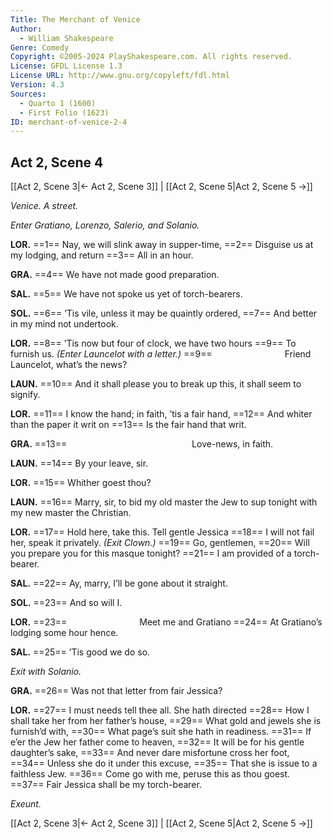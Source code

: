 ```yaml
---
Title: The Merchant of Venice
Author: 
  - William Shakespeare
Genre: Comedy
Copyright: ©2005-2024 PlayShakespeare.com. All rights reserved.
License: GFDL License 1.3
License URL: http://www.gnu.org/copyleft/fdl.html
Version: 4.3
Sources:
  - Quarto 1 (1600)
  - First Folio (1623)
ID: merchant-of-venice-2-4
---
```


## Act 2, Scene 4
[[Act 2, Scene 3|← Act 2, Scene 3]] | [[Act 2, Scene 5|Act 2, Scene 5 →]]

*Venice. A street.*

*Enter Gratiano, Lorenzo, Salerio, and Solanio.*

**LOR.**
==1== Nay, we will slink away in supper-time,
==2== Disguise us at my lodging, and return
==3== All in an hour.

**GRA.**
==4== We have not made good preparation.

**SAL.**
==5== We have not spoke us yet of torch-bearers.

**SOL.**
==6== ’Tis vile, unless it may be quaintly ordered,
==7== And better in my mind not undertook.

**LOR.**
==8== ’Tis now but four of clock, we have two hours
==9== To furnish us.
*(Enter Launcelot with a letter.)*
==9==         Friend Launcelot, what’s the news?

**LAUN.**
==10== And it shall please you to break up this, it shall seem to signify.

**LOR.**
==11== I know the hand; in faith, ’tis a fair hand,
==12== And whiter than the paper it writ on
==13== Is the fair hand that writ.

**GRA.**
==13==               Love-news, in faith.

**LAUN.**
==14== By your leave, sir.

**LOR.**
==15== Whither goest thou?

**LAUN.**
==16== Marry, sir, to bid my old master the Jew to sup tonight with my new master the Christian.

**LOR.**
==17== Hold here, take this. Tell gentle Jessica
==18== I will not fail her, speak it privately.
*(Exit Clown.)*
==19== Go, gentlemen,
==20== Will you prepare you for this masque tonight?
==21== I am provided of a torch-bearer.

**SAL.**
==22== Ay, marry, I’ll be gone about it straight.

**SOL.**
==23== And so will I.

**LOR.**
==23==         Meet me and Gratiano
==24== At Gratiano’s lodging some hour hence.

**SAL.**
==25== ’Tis good we do so.

*Exit with Solanio.*

**GRA.**
==26== Was not that letter from fair Jessica?

**LOR.**
==27== I must needs tell thee all. She hath directed
==28== How I shall take her from her father’s house,
==29== What gold and jewels she is furnish’d with,
==30== What page’s suit she hath in readiness.
==31== If e’er the Jew her father come to heaven,
==32== It will be for his gentle daughter’s sake,
==33== And never dare misfortune cross her foot,
==34== Unless she do it under this excuse,
==35== That she is issue to a faithless Jew.
==36== Come go with me, peruse this as thou goest.
==37== Fair Jessica shall be my torch-bearer.

*Exeunt.*

[[Act 2, Scene 3|← Act 2, Scene 3]] | [[Act 2, Scene 5|Act 2, Scene 5 →]]